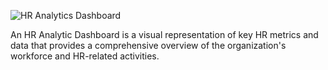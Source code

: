 ![HR Analytics Dashboard](https://github.com/mlmariscotes/HR-Analytic-Dashboard/assets/99033220/74c3f31e-a717-4bb0-a655-e8a6e2b4a5bc)

An HR Analytic Dashboard is a visual representation of key HR metrics and data that provides a comprehensive overview of the organization's workforce and HR-related activities.
